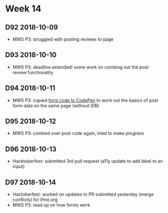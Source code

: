 # Week 14

## D92 2018-10-09

- MWS P3: struggled with posting reviews to page

## D93 2018-10-10

- MWS P3: deadline extended! some work on combing out the post review functionality

## D94 2018-10-11

- MWS P3: copied [form code to CodePen](https://codepen.io/digilou/pen/pxwbbQ) to work out the basics of post form data on the same page (without IDB)

## D95 2018-10-12

- MWS P3: combed over post code again, tried to make progress

## D96 2018-10-13

- Hacktoberfest: submitted 3rd pull request (a11y update to add label to an input)

## D97 2018-10-14

- Hactoberfest: worked on updates to PR submitted yesterday (merge conflicts) for ifme.org
- MWS P3: read up on how forms work
